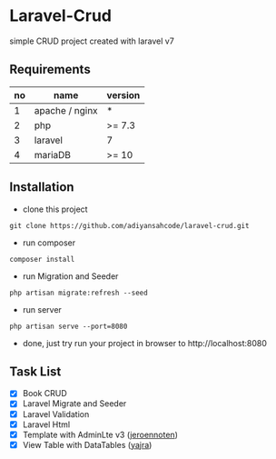 # Laravel-Crud

simple CRUD project created with laravel v7

## Requirements

| no | name | version |
| ------------- | ------------- | ------------- |
| 1 | apache / nginx | * |
| 2 | php | >= 7.3 |
| 3 | laravel | 7 |
| 4 | mariaDB | >= 10 |

## Installation

* clone this project
```
git clone https://github.com/adiyansahcode/laravel-crud.git
```

* run composer
```
composer install
```

* run Migration and Seeder
```
php artisan migrate:refresh --seed
```

* run server
```
php artisan serve --port=8080
```

* done, just try run your project in browser to http://localhost:8080

## Task List

* [x] Book CRUD
* [x] Laravel Migrate and Seeder
* [x] Laravel Validation
* [x] Laravel Html
* [x] Template with AdminLte v3 ([jeroennoten](https://github.com/jeroennoten/Laravel-AdminLTE))
* [x] View Table with DataTables ([yajra](https://github.com/yajra/laravel-datatables))
